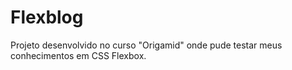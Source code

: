# Flexblog

Projeto desenvolvido no curso "Origamid" onde pude testar meus conhecimentos em CSS Flexbox.

